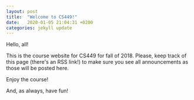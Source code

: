 ```yaml
---
layout: post
title:  "Welcome to CS449!"
date:   2020-01-05 21:04:31 +0200
categories: jekyll update
---
```


Hello, all!

This is the course website for CS449 for fall of 2018. Please, keep track of this page (there's an RSS link!) to make sure you see all announcements as those will be posted here.

Enjoy the course!

And, as always, have fun!
